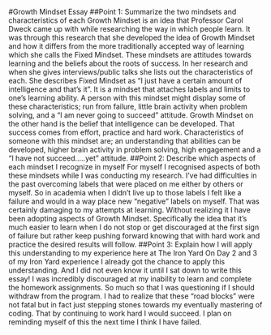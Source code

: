 #Growth Mindset Essay
##Point 1: Summarize the two mindsets and characteristics of each
Growth Mindset is an idea that Professor Carol Dweck came up with while researching the way in which people learn. It was through this research that she developed the idea of Growth Mindset and how it differs from the more traditionally accepted way of learning which she calls the Fixed Mindset. These mindsets are attitudes towards learning and the beliefs about the roots of success. In her research and when she gives interviews/public talks she lists out the characteristics of each.
She describes Fixed Mindset as “I just have a certain amount of intelligence and that’s it”. It is a mindset that attaches labels and limits to one’s learning ability. A person with this mindset might display some of these characteristics; run from failure, little brain activity when problem solving, and a “I am never going to succeed” attitude. Growth Mindset on the other hand is the belief that intelligence can be developed. That success comes from effort, practice and hard work. Characteristics of someone with this mindset are; an understanding that abilities can be developed, higher brain activity in problem solving, high engagement and a “I have not succeed…..yet” attitude.
##Point 2: Describe which aspects of each mindset I recognize in myself
For myself I recognised aspects of both these mindsets while I was conducting my research. I’ve had difficulties in the past overcoming labels that were placed on me either by others or myself. So in academia when I didn’t live up to those labels I felt like a failure and would in a way place new “negative” labels on myself. That was certainly damaging to my attempts at learning. Without realizing it I have been adopting aspects of Growth Mindset. Specifically the idea that it’s much easier to learn when I do not stop or get discouraged at the first sign of failure but rather keep pushing forward knowing that with hard work and practice the desired results will follow.
##Point 3: Explain how I will apply this understanding to my experience here at The Iron Yard
On Day 2 and 3 of my Iron Yard experience I already got the chance to apply this understanding. And I did not even know it until I sat down to write this essay! I was incredibly discouraged  at my inability to learn and complete the homework assignments. So much so that I was questioning if I should withdraw from the program. I had to realize that these “road blocks” were not fatal but in fact just stepping stones towards my eventually mastering of coding. That by continuing to work hard I would succeed. I plan on reminding myself of this the next time I think I have failed.

